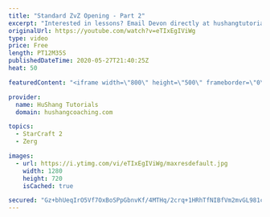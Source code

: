 ```yaml
---
title: "Standard ZvZ Opening - Part 2"
excerpt: "Interested in lessons? Email Devon directly at hushangtutorials@outlook.com ------------------------------------------------------------------------------------------------------- Want to support HuShang Tutorials directly? Patreon is a website where you can contribute a monthly donation that will help"
originalUrl: https://youtube.com/watch?v=eTIxEgIViWg
type: video
price: Free
length: PT12M35S
publishedDateTime: 2020-05-27T21:40:25Z
heat: 50

featuredContent: "<iframe width=\"800\" height=\"500\" frameborder=\"0\" src=\"https://www.youtube.com/embed/eTIxEgIViWg\" allow=\"accelerometer; autoplay; encrypted-media; gyroscope; picture-in-picture\" allowfullscreen></iframe>"

provider:
  name: HuShang Tutorials
  domain: hushangcoaching.com

topics:
  - StarCraft 2
  - Zerg

images:
  - url: https://i.ytimg.com/vi/eTIxEgIViWg/maxresdefault.jpg
    width: 1280
    height: 720
    isCached: true

secured: "Gz+bhUeqIrO5Vf7OxBoSPpGbnvKf/4MTHq/2crq+1HRhTfNIBfVm2mvGL981cFtjLfmccpABKlQOk9/qIV85aKkSEhbxLcg7Rd0ZnmGrqrCD1h/AxCI+ap6VviTaCsp1yoOcnuAi+PrQefGaEkG3jDpmJ8SpmLh8ulrDWP7EuRqn0OkI++C8mWgFCxFbhBY/D1urQCTiDYVmTlZeScjqqr0AapE+RGrpun0iOfAB33P/9FZTLcqFT9rDPNmT7jAv/W5Rer2T1MrebrtyFUAn6MRkZQXdG2c1lOLGMgJHrzMHZi3f5ZzPNqw1HtLSOAuhbCyibxCUvMxj32woKMaxhLESlryQNv24TJMmrKGEzWPv3oXe0RaciFYIG/859mEoKkYu4BceMSupJjD963i9G0na8wrKGkbc8V7z+JUkt/U=;8tNLbCt0BYyFMqOjhiuIHQ=="
---
```


